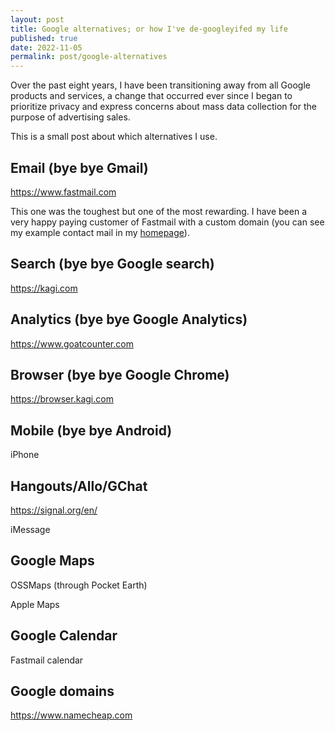 ```yaml
---
layout: post
title: Google alternatives; or how I've de-googleyifed my life
published: true
date: 2022-11-05
permalink: post/google-alternatives
---
```


Over the past eight years, I have been transitioning away from all Google
products and services, a change that occurred ever since I began to prioritize
privacy and express concerns about mass data collection for the purpose of
advertising sales.

This is a small post about which alternatives I use.

## Email (bye bye Gmail)

https://www.fastmail.com

This one was the toughest but one of the most rewarding. I have been a very
happy paying customer of Fastmail with a custom domain (you can see my example
contact mail in my [homepage](https://plankenau.com)).

## Search (bye bye Google search)

https://kagi.com 

## Analytics (bye bye Google Analytics)

https://www.goatcounter.com 

## Browser (bye bye Google Chrome)

https://browser.kagi.com

## Mobile (bye bye Android)

iPhone

## Hangouts/Allo/GChat

https://signal.org/en/

iMessage 

## Google Maps 

OSSMaps (through Pocket Earth)

Apple Maps 

## Google Calendar

Fastmail calendar

## Google domains

https://www.namecheap.com 

